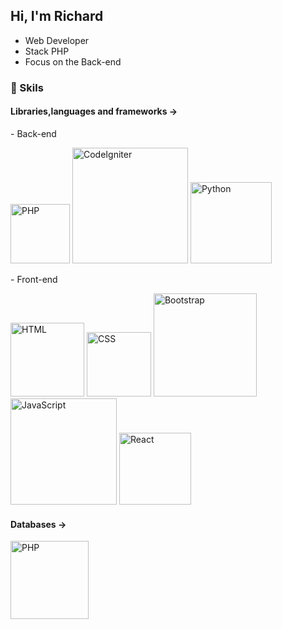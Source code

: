 ## Hi, I'm Richard
  <ul>
    <li> Web Developer </li>
    <li> Stack PHP </li>
    <li> Focus on the Back-end</li>
  </ul>
 
### 💎 Skils <br>
####   Libraries,languages and frameworks ->
<p> - Back-end </p>

<div style="display: inline-block">
  <img width="95" alt="PHP" src="https://img.shields.io/badge/php-%23777BB4.svg?style=for-the-badge&logo=php&logoColor=white"/>
  <img width="185" alt="CodeIgniter" src="https://img.shields.io/badge/CodeIgniter-%23EF4223.svg?style=for-the-badge&logo=codeIgniter&logoColor=white" />        
  <img width="130" alt="Python" src="https://img.shields.io/badge/python-3670A0?style=for-the-badge&logo=python&logoColor=ffdd54" /> 
</div>
<br>
<p> - Front-end </p>

<div style="display: inline-block">       
  <img width="118" alt="HTML" src="https://img.shields.io/badge/html5-%23E34F26.svg?style=for-the-badge&logo=html5&logoColor=white" />
  <img width="103" alt="CSS" src="https://img.shields.io/badge/css3-%231572B6.svg?style=for-the-badge&logo=css3&logoColor=white" />
  <img width="165" alt="Bootstrap" src="https://img.shields.io/badge/bootstrap-%238511FA.svg?style=for-the-badge&logo=bootstrap&logoColor=white" />  
  <img width="170" alt="JavaScript" src="https://img.shields.io/badge/javascript-%23323330.svg?style=for-the-badge&logo=javascript&logoColor=%23F7DF1E" />
  <img width="115" alt="React" src="https://img.shields.io/badge/react-%2320232a.svg?style=for-the-badge&logo=react&logoColor=%2361DAFB" /> 

 
  
</div>

####    Databases -> <br>
<div style="display: inline-block">
  <img width="125" alt="PHP" src="https://img.shields.io/badge/mysql-%2300f.svg?style=for-the-badge&logo=mysql&logoColor=white"/>
</div>
